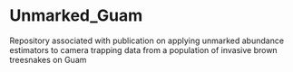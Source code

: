 # Unmarked_Guam
Repository associated with publication on applying unmarked abundance estimators to camera trapping data from a population of invasive brown treesnakes on Guam
